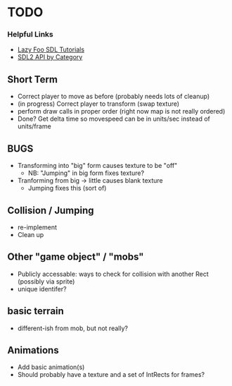 # TODO

### Helpful Links
- [Lazy Foo SDL Tutorials](http://lazyfoo.net/tutorials/SDL/index.php)
- [SDL2 API by Category](https://wiki.libsdl.org/APIByCategory)

## Short Term
- Correct player to move as before (probably needs lots of cleanup)
- (in progress) Correct player to transform (swap texture)
- perform draw calls in proper order (right now map is not really ordered)
- Done? Get delta time so movespeed can be in units/sec instead of units/frame

## BUGS
- Transforming into "big" form causes texture to be "off"
  - NB: "Jumping" in big form fixes texture?
- Tranforming from big -> little causes blank texture
  - Jumping fixes this (sort of)

## Collision / Jumping
- re-implement
- Clean up

## Other "game object" / "mobs"
- Publicly accessable: ways to check for collision with another Rect (possibly via sprite)
- unique identifer?

## basic terrain
- different-ish from mob, but not really?

## Animations
- Add basic animation(s)
- Should probably have a texture and a set of IntRects for frames?
 
